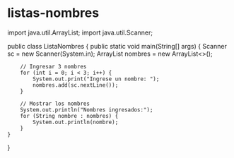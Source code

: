 # listas-nombres
import java.util.ArrayList;
import java.util.Scanner;

public class ListaNombres {
    public static void main(String[] args) {
        Scanner sc = new Scanner(System.in);
        ArrayList<String> nombres = new ArrayList<>();

        // Ingresar 3 nombres
        for (int i = 0; i < 3; i++) {
            System.out.print("Ingrese un nombre: ");
            nombres.add(sc.nextLine());
        }

        // Mostrar los nombres
        System.out.println("Nombres ingresados:");
        for (String nombre : nombres) {
            System.out.println(nombre);
        }
    }
}
